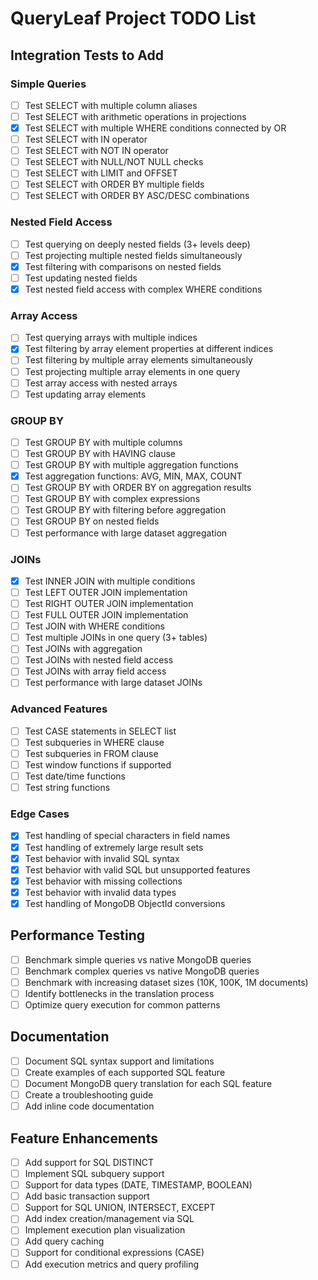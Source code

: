 # QueryLeaf Project TODO List

## Integration Tests to Add

### Simple Queries
- [ ] Test SELECT with multiple column aliases
- [ ] Test SELECT with arithmetic operations in projections
- [x] Test SELECT with multiple WHERE conditions connected by OR
- [ ] Test SELECT with IN operator
- [ ] Test SELECT with NOT IN operator
- [ ] Test SELECT with NULL/NOT NULL checks
- [ ] Test SELECT with LIMIT and OFFSET
- [ ] Test SELECT with ORDER BY multiple fields
- [ ] Test SELECT with ORDER BY ASC/DESC combinations

### Nested Field Access
- [ ] Test querying on deeply nested fields (3+ levels deep)
- [ ] Test projecting multiple nested fields simultaneously
- [x] Test filtering with comparisons on nested fields
- [ ] Test updating nested fields
- [x] Test nested field access with complex WHERE conditions

### Array Access
- [ ] Test querying arrays with multiple indices
- [x] Test filtering by array element properties at different indices
- [ ] Test filtering by multiple array elements simultaneously
- [ ] Test projecting multiple array elements in one query
- [ ] Test array access with nested arrays
- [ ] Test updating array elements

### GROUP BY
- [ ] Test GROUP BY with multiple columns
- [ ] Test GROUP BY with HAVING clause
- [ ] Test GROUP BY with multiple aggregation functions
- [x] Test aggregation functions: AVG, MIN, MAX, COUNT 
- [ ] Test GROUP BY with ORDER BY on aggregation results
- [ ] Test GROUP BY with complex expressions
- [ ] Test GROUP BY with filtering before aggregation
- [ ] Test GROUP BY on nested fields
- [ ] Test performance with large dataset aggregation

### JOINs
- [x] Test INNER JOIN with multiple conditions
- [ ] Test LEFT OUTER JOIN implementation
- [ ] Test RIGHT OUTER JOIN implementation
- [ ] Test FULL OUTER JOIN implementation
- [ ] Test JOIN with WHERE conditions
- [ ] Test multiple JOINs in one query (3+ tables)
- [ ] Test JOINs with aggregation
- [ ] Test JOINs with nested field access
- [ ] Test JOINs with array field access
- [ ] Test performance with large dataset JOINs

### Advanced Features
- [ ] Test CASE statements in SELECT list
- [ ] Test subqueries in WHERE clause
- [ ] Test subqueries in FROM clause
- [ ] Test window functions if supported
- [ ] Test date/time functions
- [ ] Test string functions

### Edge Cases
- [x] Test handling of special characters in field names
- [x] Test handling of extremely large result sets
- [x] Test behavior with invalid SQL syntax
- [x] Test behavior with valid SQL but unsupported features
- [x] Test behavior with missing collections
- [x] Test behavior with invalid data types
- [x] Test handling of MongoDB ObjectId conversions

## Performance Testing
- [ ] Benchmark simple queries vs native MongoDB queries
- [ ] Benchmark complex queries vs native MongoDB queries
- [ ] Benchmark with increasing dataset sizes (10K, 100K, 1M documents)
- [ ] Identify bottlenecks in the translation process
- [ ] Optimize query execution for common patterns

## Documentation
- [ ] Document SQL syntax support and limitations
- [ ] Create examples of each supported SQL feature
- [ ] Document MongoDB query translation for each SQL feature
- [ ] Create a troubleshooting guide
- [ ] Add inline code documentation

## Feature Enhancements
- [ ] Add support for SQL DISTINCT
- [ ] Implement SQL subquery support
- [ ] Support for data types (DATE, TIMESTAMP, BOOLEAN)
- [ ] Add basic transaction support
- [ ] Support for SQL UNION, INTERSECT, EXCEPT
- [ ] Add index creation/management via SQL
- [ ] Implement execution plan visualization
- [ ] Add query caching
- [ ] Support for conditional expressions (CASE)
- [ ] Add execution metrics and query profiling